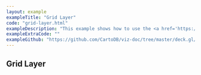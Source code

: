 ```yaml
---
layout: example
exampleTitle: "Grid Layer"
code: "grid-layer.html"
exampleDescription: "This example shows how to use the <a href='https://deck.gl/docs/api-reference/aggregation-layers/grid-layer' target='_blank'>GridLayer</a> to render a grid heatmap based on an array of inputs."
exampleExtraCode: ""
exampleGithub: "https://github.com/CartoDB/viz-doc/tree/master/deck.gl/examples/scripting/clustering-and-aggregation/grid-layer.html"
---
```

## Grid Layer
